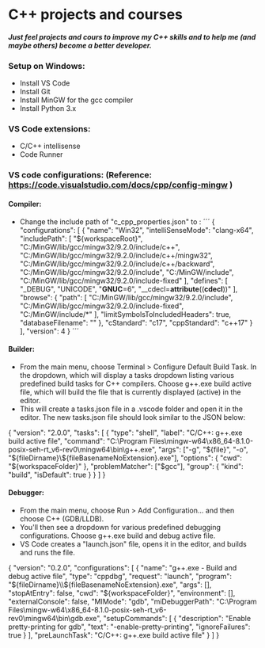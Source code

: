 # C++ projects and courses

#### *Just feel projects and cours to improve my C++ skills and to help me (and maybe others) become a better developer.*


### Setup on Windows:
  - Install VS Code
  - Install Git
  - Install MinGW for the gcc compiler
  - Install Python 3.x

### VS Code extensions:
  - C/C++ intellisense
  - Code Runner

### VS code configurations: (Reference: https://code.visualstudio.com/docs/cpp/config-mingw )

#### Compiler:

  - Change the include path of "c_cpp_properties.json" to :
´´´
{
    "configurations": [
        {
            "name": "Win32",
            "intelliSenseMode": "clang-x64",
            "includePath": [
                "${workspaceRoot}",
                "C:/MinGW/lib/gcc/mingw32/9.2.0/include/c++",
                "C:/MinGW/lib/gcc/mingw32/9.2.0/include/c++/mingw32",
                "C:/MinGW/lib/gcc/mingw32/9.2.0/include/c++/backward",
                "C:/MinGW/lib/gcc/mingw32/9.2.0/include",
                "C:/MinGW/include",
                "C:/MinGW/lib/gcc/mingw32/9.2.0/include-fixed"
            ],
            "defines": [
                "_DEBUG",
                "UNICODE",
                "__GNUC__=6",
                "__cdecl=__attribute__((__cdecl__))"
            ],
            "browse": {
                "path": [
                    "C:/MinGW/lib/gcc/mingw32/9.2.0/include",
                    "C:/MinGW/lib/gcc/mingw32/9.2.0/include-fixed",
                    "C:/MinGW/include/*"
                ],
                "limitSymbolsToIncludedHeaders": true,
                "databaseFilename": ""
            },
            "cStandard": "c17",
            "cppStandard": "c++17"
        }
    ],
    "version": 4
}
´´´

#### Builder:

  - From the main menu, choose Terminal > Configure Default Build Task. In the dropdown, which will display a tasks dropdown listing various predefined build tasks for C++ compilers. Choose g++.exe build active file, which will build the file that is currently displayed (active) in the editor.
  - This will create a tasks.json file in a .vscode folder and open it in the editor. The new tasks.json file should look similar to the JSON below:

{
  "version": "2.0.0",
  "tasks": [
    {
      "type": "shell",
      "label": "C/C++: g++.exe build active file",
      "command": "C:\\Program Files\\mingw-w64\\x86_64-8.1.0-posix-seh-rt_v6-rev0\\mingw64\\bin\\g++.exe",
      "args": ["-g", "${file}", "-o", "${fileDirname}\\${fileBasenameNoExtension}.exe"],
      "options": {
        "cwd": "${workspaceFolder}"
      },
      "problemMatcher": ["$gcc"],
      "group": {
        "kind": "build",
        "isDefault": true
      }
    }
  ]
}

#### Debugger:

- From the main menu, choose Run > Add Configuration... and then choose C++ (GDB/LLDB).
- You'll then see a dropdown for various predefined debugging configurations. Choose g++.exe build and debug active file.
- VS Code creates a "launch.json" file, opens it in the editor, and builds and runs the file.

{
  "version": "0.2.0",
  "configurations": [
    {
      "name": "g++.exe - Build and debug active file",
      "type": "cppdbg",
      "request": "launch",
      "program": "${fileDirname}\\${fileBasenameNoExtension}.exe",
      "args": [],
      "stopAtEntry": false,
      "cwd": "${workspaceFolder}",
      "environment": [],
      "externalConsole": false,
      "MIMode": "gdb",
      "miDebuggerPath": "C:\\Program Files\\mingw-w64\\x86_64-8.1.0-posix-seh-rt_v6-rev0\\mingw64\\bin\\gdb.exe",
      "setupCommands": [
        {
          "description": "Enable pretty-printing for gdb",
          "text": "-enable-pretty-printing",
          "ignoreFailures": true
        }
      ],
      "preLaunchTask": "C/C++: g++.exe build active file"
    }
  ]
}
